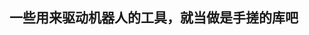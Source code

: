 <!--
 * @Author: Runze Yuan 1959180242@qq.com
 * @Date: 2022-11-10 18:36:27
 * @LastEditors: Runze Yuan 1959180242@qq.com
 * @LastEditTime: 2022-11-10 18:36:50
 * @FilePath: \RS_AS2\Tools\README.md
 * @Description: 
 * 
 * Copyright (c) 2022 by Runze Yuan 1959180242@qq.com, All Rights Reserved. 
-->
## 一些用来驱动机器人的工具，就当做是手搓的库吧